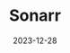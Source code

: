 ---
title: Sonarr
date: 2023-12-28
last_modified_at:
categories: [AAR Stack]
tags: [automation, management, media, container, install-guide]
---